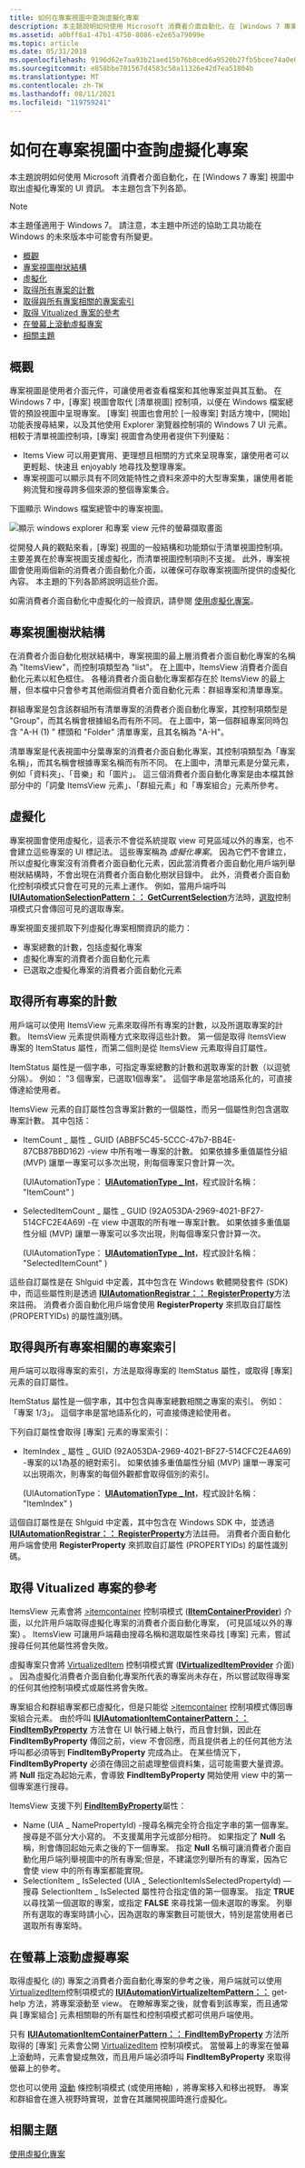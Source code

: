 ```yaml
---
title: 如何在專案視圖中查詢虛擬化專案
description: 本主題說明如何使用 Microsoft 消費者介面自動化，在 [Windows 7 專案] 視圖中取出虛擬化專案的 UI 資訊。
ms.assetid: a0bff8a1-47b1-4750-8086-e2e65a79099e
ms.topic: article
ms.date: 05/31/2018
ms.openlocfilehash: 9196d62e7aa93b21aed15b76b8ced6a9520b27fb5bcee74a0e0d4ddc510c86f9
ms.sourcegitcommit: e858bbe701567d4583c50a11326e42d7ea51804b
ms.translationtype: MT
ms.contentlocale: zh-TW
ms.lasthandoff: 08/11/2021
ms.locfileid: "119759241"
---
```

# <a name="how-to-query-a-virtualized-item-in-items-view"></a>如何在專案視圖中查詢虛擬化專案

本主題說明如何使用 Microsoft 消費者介面自動化，在 [Windows 7 專案] 視圖中取出虛擬化專案的 UI 資訊。 本主題包含下列各節。

> [!Note]  
> 本主題僅適用于 Windows 7。 請注意，本主題中所述的協助工具功能在 Windows 的未來版本中可能會有所變更。

 

-   [概觀](#overview)
-   [專案視圖樹狀結構](#items-view-tree-structure)
-   [虛擬化](#virtualization)
-   [取得所有專案的計數](#obtaining-a-count-of-all-items)
-   [取得與所有專案相關的專案索引](#obtaining-an-item-index-with-respect-to-all-items)
-   [取得 Vitualized 專案的參考](#obtaining-a-reference-to-a-vitualized-item)
-   [在螢幕上滾動虛擬專案](#scrolling-a-virtualized-item-on-screen)
-   [相關主題](#related-topics)

## <a name="overview"></a>概觀

專案視圖是使用者介面元件，可讓使用者查看檔案和其他專案並與其互動。 在 Windows 7 中，[專案] 視圖會取代 [清單視圖] 控制項，以便在 Windows 檔案總管的預設視圖中呈現專案。 [專案] 視圖也會用於 [一般專案] 對話方塊中，[開始] 功能表搜尋結果，以及其他使用 Explorer 瀏覽器控制項的 Windows 7 UI 元素。 相較于清單視圖控制項，[專案] 視圖會為使用者提供下列優點：

-   Items View 可以用更實用、更理想且相關的方式來呈現專案，讓使用者可以更輕鬆、快速且 enjoyably 地尋找及整理專案。
-   專案視圖可以顯示具有不同效能特性之資料來源中的大型專案集，讓使用者能夠流覽和搜尋跨多個來源的整個專案集合。

下圖顯示 Windows 檔案總管中的專案視圖。

![顯示 windows explorer 和專案 view 元件的螢幕擷取畫面](images/itemsview.gif)

從開發人員的觀點來看，[專案] 視圖的一般結構和功能類似于清單視圖控制項。 主要差異在於專案視圖支援虛擬化，而清單視圖控制項則不支援。 此外，專案視圖會使用兩個新的消費者介面自動化介面，以確保可存取專案視圖所提供的虛擬化內容。 本主題的下列各節將說明這些介面。

如需消費者介面自動化中虛擬化的一般資訊，請參閱 [使用虛擬化專案](uiauto-workingwithvirtualizeditems.md)。

## <a name="items-view-tree-structure"></a>專案視圖樹狀結構

在消費者介面自動化樹狀結構中，專案視圖的最上層消費者介面自動化專案的名稱為 "ItemsView"，而控制項類型為 "list"。 在上圖中，ItemsView 消費者介面自動化元素以紅色框住。 各種消費者介面自動化專案都存在於 ItemsView 的最上層，但本檔中只會參考其他兩個消費者介面自動化元素：群組專案和清單專案。

群組專案是包含該群組所有清單專案的消費者介面自動化專案，其控制項類型是 "Group"，而其名稱會根據組名而有所不同。 在上圖中，第一個群組專案同時包含 "A-H (1) " 標頭和 "Folder" 清單專案，且其名稱為 "A-H"。

清單專案是代表視圖中分葉專案的消費者介面自動化專案，其控制項類型為「專案名稱」，而其名稱會根據專案名稱而有所不同。 在上圖中，清單元素是分葉元素，例如「資料夾」、「音樂」和「圖片」。 這三個消費者介面自動化專案是由本檔其餘部分中的「詞彙 ItemsView 元素」、「群組元素」和「專案組合」元素所參考。

## <a name="virtualization"></a>虛擬化

專案視圖會使用虛擬化，這表示不會從系統提取 view 可見區域以外的專案，也不會建立這些專案的 UI 標記法。 這些專案稱為 *虛擬化專案*。 因為它們不會建立，所以虛擬化專案沒有消費者介面自動化元素，因此當消費者介面自動化用戶端列舉樹狀結構時，不會出現在消費者介面自動化樹狀目錄中。 此外，消費者介面自動化控制項模式只會在可見的元素上運作。 例如，當用戶端呼叫 [**IUIAutomationSelectionPattern：： GetCurrentSelection**](/windows/desktop/api/UIAutomationClient/nf-uiautomationclient-iuiautomationselectionpattern-getcurrentselection)方法時，[選取](uiauto-implementingselection.md)控制項模式只會傳回可見的選取專案。

專案視圖支援抓取下列虛擬化專案相關資訊的能力：

-   專案總數的計數，包括虛擬化專案
-   虛擬化專案的消費者介面自動化元素
-   已選取之虛擬化專案的消費者介面自動化元素

## <a name="obtaining-a-count-of-all-items"></a>取得所有專案的計數

用戶端可以使用 ItemsView 元素來取得所有專案的計數，以及所選取專案的計數。 ItemsView 元素提供兩種方式來取得這些計數。 第一個是取得 ItemsView 專案的 ItemStatus 屬性，而第二個則是從 ItemsView 元素取得自訂屬性。

ItemStatus 屬性是一個字串，可指定專案總數的計數和選取專案的計數（以逗號分隔）。 例如： "3 個專案，已選取1個專案"。 這個字串是當地語系化的，可直接傳達給使用者。

ItemsView 元素的自訂屬性包含專案計數的一個屬性，而另一個屬性則包含選取專案計數。 其中包括：

-   ItemCount \_ 屬性 \_ GUID (ABBF5C45-5CCC-47b7-BB4E-87CB87BBD162) -view 中所有唯一專案的計數。 如果依據多重值屬性分組 (MVP) 讓單一專案可以多次出現，則每個專案只會計算一次。

     (UIAutomationType： [**UIAutomationType \_ Int**](/windows/desktop/api/UIAutomationCore/ne-uiautomationcore-uiautomationtype)，程式設計名稱： "ItemCount" ) 

-   SelectedItemCount \_ 屬性 \_ GUID (92A053DA-2969-4021-BF27-514CFC2E4A69) -在 view 中選取的所有唯一專案計數。 如果依據多重值屬性分組 (MVP) 讓單一專案可以多次出現，則每個專案只會計算一次。

     (UIAutomationType： [**UIAutomationType \_ Int**](/windows/desktop/api/UIAutomationCore/ne-uiautomationcore-uiautomationtype)，程式設計名稱： "SelectedItemCount" ) 

這些自訂屬性是在 Shlguid 中定義，其中包含在 Windows 軟體開發套件 (SDK) 中，而這些屬性則是透過 [**IUIAutomationRegistrar：： RegisterProperty**](/windows/desktop/api/UIAutomationCore/nf-uiautomationcore-iuiautomationregistrar-registerproperty)方法來註冊。 消費者介面自動化用戶端會使用 **RegisterProperty** 來抓取自訂屬性 (PROPERTYIDs) 的屬性識別碼。

## <a name="obtaining-an-item-index-with-respect-to-all-items"></a>取得與所有專案相關的專案索引

用戶端可以取得專案的索引，方法是取得專案的 ItemStatus 屬性，或取得 [專案] 元素的自訂屬性。

ItemStatus 屬性是一個字串，其中包含與專案總數相關之專案的索引。 例如：「專案 1/3」。 這個字串是當地語系化的，可直接傳達給使用者。

下列自訂屬性會取得 [專案] 元素的專案索引：

-   ItemIndex \_ 屬性 \_ GUID (92A053DA-2969-4021-BF27-514CFC2E4A69) -專案的以1為基的絕對索引。 如果依據多重值屬性分組 (MVP) 讓單一專案可以出現兩次，則專案的每個外觀都會取得個別的索引。

     (UIAutomationType： [**UIAutomationType \_ Int**](/windows/desktop/api/UIAutomationCore/ne-uiautomationcore-uiautomationtype)，程式設計名稱： "ItemIndex" ) 

這個自訂屬性是在 Shlguid 中定義，其中包含在 Windows SDK 中，並透過 [**IUIAutomationRegistrar：： RegisterProperty**](/windows/desktop/api/UIAutomationCore/nf-uiautomationcore-iuiautomationregistrar-registerproperty)方法註冊。 消費者介面自動化用戶端會使用 **RegisterProperty** 來抓取自訂屬性 (PROPERTYIDs) 的屬性識別碼。

## <a name="obtaining-a-reference-to-a-vitualized-item"></a>取得 Vitualized 專案的參考

ItemsView 元素會將 [>itemcontainer](uiauto-implementingitemcontainer.md) 控制項模式 ([**IItemContainerProvider**](/windows/desktop/api/UIAutomationCore/nn-uiautomationcore-iitemcontainerprovider)) 介面，以允許用戶端取得虛擬化專案的消費者介面自動化專案， (可見區域以外的專案) 。 ItemsView 可讓用戶端藉由搜尋名稱和選取屬性來尋找 [專案] 元素，嘗試搜尋任何其他屬性將會失敗。

虛擬專案只會將 [VirtualizedItem](uiauto-implementingvirtualizeditem.md) 控制項模式實 ([**IVirtualizedItemProvider**](/windows/desktop/api/UIAutomationCore/nn-uiautomationcore-ivirtualizeditemprovider) 介面) 。 因為虛擬化消費者介面自動化專案所代表的專案尚未存在，所以嘗試取得專案的任何其他控制項模式或屬性將會失敗。

專案組合和群組專案都已虛擬化，但是只能從 [>itemcontainer](uiauto-implementingitemcontainer.md) 控制項模式傳回專案組合元素。 由於呼叫 [**IUIAutomationItemContainerPattern：： FindItemByProperty**](/windows/desktop/api/UIAutomationClient/nf-uiautomationclient-iuiautomationitemcontainerpattern-finditembyproperty) 方法會在 UI 執行緒上執行，而且會封鎖，因此在 **FindItemByProperty** 傳回之前，view 不會回應，而且提供者上的任何其他方法呼叫都必須等到 **FindItemByProperty** 完成為止。 在某些情況下， **FindItemByProperty** 必須在傳回之前處理整個資料集，這可能需要大量資源。 將 **Null** 指定為起始元素，會導致 **FindItemByProperty** 開始使用 view 中的第一個專案進行搜尋。

ItemsView 支援下列 [**FindItemByProperty**](/windows/desktop/api/UIAutomationClient/nf-uiautomationclient-iuiautomationitemcontainerpattern-finditembyproperty)屬性：

-   Name (UIA \_ NamePropertyId) -搜尋名稱完全符合指定字串的第一個專案。 搜尋是不區分大小寫的。 不支援萬用字元或部分相符。 如果指定了 **Null** 名稱，則會傳回起始元素之後的下一個專案。 指定 **Null** 名稱可讓消費者介面自動化用戶端列舉視圖中的所有專案;但是，不建議您列舉所有的專案，因為它會使 view 中的所有專案都能實現。
-   SelectionItem \_ IsSelected (UIA \_ SelectionItemIsSelectedPropertyId) —搜尋 SelectionItem \_ IsSelected 屬性符合指定值的第一個專案。 指定 **TRUE** 以尋找第一個選取的專案，或指定 **FALSE** 來尋找第一個未選取的專案。 列舉所有選取的專案時請小心，因為選取的專案數目可能很大，特別是當使用者已選取所有專案時。

## <a name="scrolling-a-virtualized-item-on-screen"></a>在螢幕上滾動虛擬專案

取得虛擬化 (的) 專案之消費者介面自動化專案的參考之後，用戶端就可以使用 [VirtualizedItem](uiauto-implementingvirtualizeditem.md)控制項模式的 [**IUIAutomationVirtualizeItemPattern：：**](/windows/desktop/api/UIAutomationClient/nf-uiautomationclient-iuiautomationvirtualizeditempattern-realize) get-help 方法，將專案滾動至 view。 在瞭解專案之後，就會看到該專案，而且通常與 [專案組合] 元素相關聯的所有屬性和控制項模式都可供用戶端使用。

只有 [**IUIAutomationItemContainerPattern：： FindItemByProperty**](/windows/desktop/api/UIAutomationClient/nf-uiautomationclient-iuiautomationitemcontainerpattern-finditembyproperty) 方法所取得的 [專案] 元素會公開 [VirtualizedItem](uiauto-implementingvirtualizeditem.md) 控制項模式。 當螢幕上的專案在螢幕上滾動時，元素會變成無效，而且用戶端必須呼叫 **FindItemByProperty** 來取得螢幕上的參考。

您也可以使用 [滾動](uiauto-implementingscroll.md) 條控制項模式 (或使用捲軸) ，將專案移入和移出視野。 專案和群組會在進入視野時實現，並會在其離開視圖時進行虛擬化。

## <a name="related-topics"></a>相關主題

<dl> <dt>

[使用虛擬化專案](uiauto-workingwithvirtualizeditems.md)
</dt> </dl>

 

 




